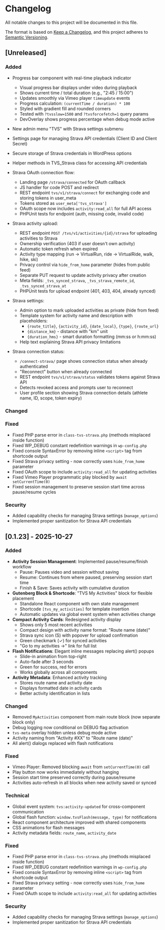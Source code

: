 # Changelog

All notable changes to this project will be documented in this file.

The format is based on [Keep a Changelog](https://keepachangelog.com/en/1.0.0/),
and this project adheres to [Semantic Versioning](https://semver.org/spec/v2.0.0.html).

## [Unreleased]

### Added
- Progress bar component with real-time playback indicator
	- Visual progress bar displays under video during playback
	- Shows current time / total duration (e.g., "2:45 / 15:00")
	- Updates smoothly via Vimeo player `timeupdate` events
	- Progress calculation: `(currentTime / duration) * 100`
	- Styled with gradient fill and rounded corners
	- Tested with `?tvsslow=1500` and `?tvsforcefetch=1` query params
	- DevOverlay shows progress percentage when debug mode active

- New admin menu "TVS" with Strava settings submenu
- Settings page for managing Strava API credentials (Client ID and Client Secret)
- Secure storage of Strava credentials in WordPress options
- Helper methods in TVS_Strava class for accessing API credentials

- Strava OAuth connection flow:
	- Landing page `/strava/connected` for OAuth callback
	- JS handler for code POST and redirect
	- REST endpoint `tvs/v1/strava/connect` for exchanging code and storing tokens in user_meta
	- Tokens stored as `user_meta['tvs_strava']`
	- OAuth scope now includes `activity:read_all` for full API access
	- PHPUnit tests for endpoint (auth, missing code, invalid code)

- Strava activity upload:
	- REST endpoint `POST /tvs/v1/activities/{id}/strava` for uploading activities to Strava
	- Ownership verification (403 if user doesn't own activity)
	- Automatic token refresh when expired
	- Activity type mapping (run → VirtualRun, ride → VirtualRide, walk, hike, ski)
	- Privacy control via `hide_from_home` parameter (hides from public feed)
	- Separate PUT request to update activity privacy after creation
	- Meta fields: `_tvs_synced_strava`, `_tvs_strava_remote_id`, `_tvs_synced_strava_at`
	- PHPUnit tests for upload endpoint (401, 403, 404, already synced)

- Strava settings:
	- Admin option to mark uploaded activities as private (hide from feed)
	- Template system for activity name and description with placeholders:
		- `{route_title}`, `{activity_id}`, `{date_local}`, `{type}`, `{route_url}`
		- `{distance_km}` - distance with "km" unit
		- `{duration_hms}` - smart duration formatting (mm:ss or h:mm:ss)
	- Help text explaining Strava API privacy limitations

- Strava connection status:
	- `/connect-strava/` page shows connection status when already authenticated
	- "Reconnect" button when already connected
	- REST endpoint `tvs/v1/strava/status` validates tokens against Strava API
	- Detects revoked access and prompts user to reconnect
	- User profile section showing Strava connection details (athlete name, ID, scope, token expiry)

### Changed

### Fixed
 - Fixed PHP parse error in `class-tvs-strava.php` (methods misplaced inside function)
 - Fixed WP_DEBUG constant redefinition warnings in `wp-config.php`
 - Fixed console SyntaxError by removing inline `<script>` tag from shortcode output
 - Fixed Strava privacy setting - now correctly uses `hide_from_home` parameter
 - Fixed OAuth scope to include `activity:read_all` for updating activities
 - Fixed Vimeo Player programmatic play blocked by `await setCurrentTime(0)`
 - Fixed session management to preserve session start time across pause/resume cycles

### Security
 - Added capability checks for managing Strava settings (`manage_options`)
 - Implemented proper sanitization for Strava API credentials

## [0.1.23] - 2025-10-27

### Added
 - **Activity Session Management**: Implemented pause/resume/finish workflow
	 - Pause: Pauses video and session without saving
	 - Resume: Continues from where paused, preserving session start time
	 - Finish & Save: Saves activity with cumulative duration
 - **Gutenberg Block & Shortcode**: "TVS My Activities" block for flexible placement
	 - Standalone React component with own state management
	 - Shortcode `[tvs_my_activities]` for template insertion
	 - Automatic updates via global event system when activities change
 - **Compact Activity Cards**: Redesigned activity display
	 - Shows only 5 most recent activities
	 - Compact design with activity name format: "Route name (date)"
	 - Strava sync icon (S) with popover for upload confirmation
	 - Green checkmark (✓) for synced activities
	 - "Go to my activities →" link for full list
 - **Flash Notifications**: Elegant inline messages replacing alert() popups
	 - Slide-in animation from top-right
	 - Auto-fade after 3 seconds
	 - Green for success, red for errors
	 - Works globally across all components
 - **Activity Metadata**: Enhanced activity tracking
	 - Stores route name and activity date
	 - Displays formatted date in activity cards
	 - Better activity identification in lists

### Changed
 - Removed `MyActivities` component from main route block (now separate block only)
 - Debug logging now conditional on DEBUG flag activation
 - `tvs-meta` overlay hidden unless debug mode active
 - Activity naming from "Activity #XX" to "Route name (date)"
 - All alert() dialogs replaced with flash notifications

### Fixed
 - Vimeo Player: Removed blocking `await` from `setCurrentTime(0)` call
 - Play button now works immediately without hanging
 - Session start time preserved correctly during pause/resume
 - Activities auto-refresh in all blocks when new activity saved or synced

### Technical
 - Global event system: `tvs:activity-updated` for cross-component communication
 - Global flash function: `window.tvsFlash(message, type)` for notifications
 - React component architecture improved with shared components
 - CSS animations for flash messages
 - Activity metadata fields: `route_name`, `activity_date`

### Fixed
- Fixed PHP parse error in `class-tvs-strava.php` (methods misplaced inside function)
- Fixed WP_DEBUG constant redefinition warnings in `wp-config.php`
- Fixed console SyntaxError by removing inline `<script>` tag from shortcode output
- Fixed Strava privacy setting - now correctly uses `hide_from_home` parameter
- Fixed OAuth scope to include `activity:read_all` for updating activities

### Security
- Added capability checks for managing Strava settings (`manage_options`)
- Implemented proper sanitization for Strava API credentials